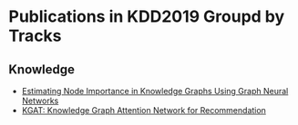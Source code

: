 # Publications in KDD2019 Groupd by Tracks
## Knowledge
- [Estimating Node Importance in Knowledge Graphs Using Graph Neural Networks](./GNN_KDD2019/README.md)
- [KGAT: Knowledge Graph Attention Network for Recommendation](./KAGT_KDD2019/README.md)

